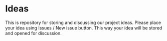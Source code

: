 Ideas
=====

This is repository for storing and discussing our project ideas.
Please place your idea using Issues / New issue button.
This way your idea will be stored and opened for discussion.
